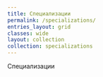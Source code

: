 ```yaml
---
title: Специализации
permalink: /specializations/    
entries_layout: grid
classes: wide
layout: collection
collection: specializations
---
```


Специализации